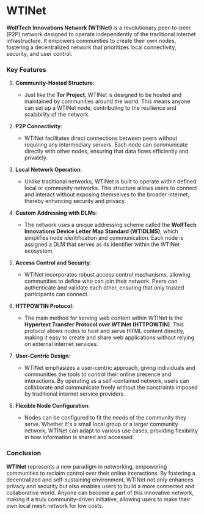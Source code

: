 # WTINet

**WolfTech Innovations Network (WTINet)** is a revolutionary peer-to-peer (P2P) network designed to operate independently of the traditional internet infrastructure. It empowers communities to create their own nodes, fostering a decentralized network that prioritizes local connectivity, security, and user control.

### Key Features

1. **Community-Hosted Structure**:
   - Just like the **Tor Project**, WTINet is designed to be hosted and maintained by communities around the world. This means anyone can set up a WTINet node, contributing to the resilience and scalability of the network.

2. **P2P Connectivity**:
   - WTINet facilitates direct connections between peers without requiring any intermediary servers. Each node can communicate directly with other nodes, ensuring that data flows efficiently and privately.

3. **Local Network Operation**:
   - Unlike traditional networks, WTINet is built to operate within defined local or community networks. This structure allows users to connect and interact without exposing themselves to the broader internet, thereby enhancing security and privacy.

4. **Custom Addressing with DLMs**:
   - The network uses a unique addressing scheme called the **WolfTech Innovations Device Letter Map Standard (WTIDLMS)**, which simplifies node identification and communication. Each node is assigned a DLM that serves as its identifier within the WTINet ecosystem.

5. **Access Control and Security**:
   - WTINet incorporates robust access control mechanisms, allowing communities to define who can join their network. Peers can authenticate and validate each other, ensuring that only trusted participants can connect.

6. **HTTPOWTIN Protocol**:
   - The main method for serving web content within WTINet is the **Hypertext Transfer Protocol over WTINet (HTTPOWTIN)**. This protocol allows nodes to host and serve HTML content directly, making it easy to create and share web applications without relying on external internet services.

7. **User-Centric Design**:
   - WTINet emphasizes a user-centric approach, giving individuals and communities the tools to control their online presence and interactions. By operating as a self-contained network, users can collaborate and communicate freely without the constraints imposed by traditional internet service providers.

8. **Flexible Node Configuration**:
   - Nodes can be configured to fit the needs of the community they serve. Whether it's a small local group or a larger community network, WTINet can adapt to various use cases, providing flexibility in how information is shared and accessed.

### Conclusion

**WTINet** represents a new paradigm in networking, empowering communities to reclaim control over their online interactions. By fostering a decentralized and self-sustaining environment, WTINet not only enhances privacy and security but also enables users to build a more connected and collaborative world. Anyone can become a part of this innovative network, making it a truly community-driven initiative, allowing users to make their own local mesh network for low costs.
